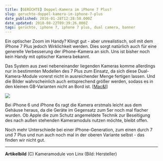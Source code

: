 ```yaml
---
title: [GERÜCHTE] Doppel-Kamera im iPhone 7 Plus?
slug: geruchte-doppel-kamera-im-iphone-7-plus
date_published: 2016-01-28T12:28:50.000Z
date_updated: 2018-08-22T09:39:26.000Z
tags: gerüchte, iphone 7, iphone 7 plus, dual camera, banner
---
```


Ein optischer Zoom im Handy? Klingt gut - aber unrealistisch, soll mit dem iPhone 7 Plus jedoch Wirklichkeit werden. Dies sorgt natürlich auch für eine generelle Verbesserung der iPhone-Kamera an sich. Uns ist bisher noch kein Handy mit optischer Kamera bekannt. 

Das System aus zwei nebeneinander liegenden Kameras komme allerdings nur in bestimmten Modellen des 7 Plus zum Einsatz, da sich diese Dual-Kamera-Module vorerst nicht in ausreichender Menge fertigen lassen. Und die Bilder wahrscheinlich auch entsprechend größer werden, sodass es in den kleinen GB-Varianten nicht an Bord ist. [[Mac&I](http://www.heise.de/mac-and-i/meldung/Geruecht-iPhone-7-Plus-setzt-auf-Dual-Kamera-3085627.html)]

![](http://thafaker.de/content/images/2016/01/linx_cameras-5781acc083e85884-bca836c7cba43e9c.jpeg)

Bei iPhone 6 und iPhone 6s ragt die Kamera erstmals leicht aus dem Gehäuse heraus, da die Geräte im Gegensatz zum 5er noch mal flacher wurden. Ob Apple die zum Schutz angemeldete Technik zur Beseitigung des nach außen stehenden Kameramoduls nutzen möchte, bleibt offen.

Noch mehr Unterschiede bei einer iPhone-Generation, zum einen durch 7 und 7 Plus und nun auch noch mal in der oberen Variante selbst - das finden wir nicht gut.

---

**Artikelbild** (C) Kameramodule von Linx (Bild: Hersteller) 
